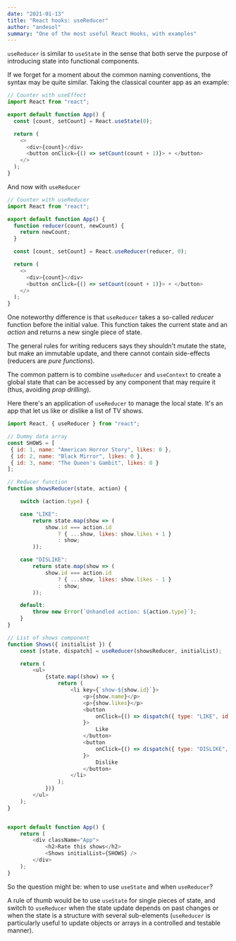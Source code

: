 ```yaml
---
date: "2021-01-13"
title: "React hooks: useReducer"
author: "andesol"
summary: "One of the most useful React Hooks, with examples"
---
```


`useReducer` is similar to `useState` in the sense that both serve the purpose of introducing state into functional components.

If we forget for a moment about the common naming conventions, the syntax may be quite similar. Taking the classical counter app as an example:

```js
// Counter with useEffect
import React from "react";

export default function App() {
  const [count, setCount] = React.useState(0);

  return (
    <>
      <div>{count}</div>
      <button onClick={() => setCount(count + 1)}> + </button>
    </>
  );
}
```

And now with `useReducer`

```js
// Counter with useReducer
import React from "react";

export default function App() {
  function reducer(count, newCount) {
    return newCount;
  }

  const [count, setCount] = React.useReducer(reducer, 0);

  return (
    <>
      <div>{count}</div>
      <button onClick={() => setCount(count + 1)}> + </button>
    </>
  );
}
```

One noteworthy difference is that `useReducer` takes a so-called _reducer_ function before the initial value. This function takes the current state and an _action_ and returns a new single piece of state.

The general rules for writing reducers says they shouldn't mutate the state, but make an immutable update, and there cannot contain side-effects (reducers are _pure functions_).

The common pattern is to combine `useReducer` and `useContext` to create a global state that can be accessed by any component that may require it (thus, avoiding _prop drilling_).

Here there's an application of `useReducer` to manage the local state. It's an app that let us like or dislike a list of TV shows.

```js
import React, { useReducer } from "react";

// Dummy data array
const SHOWS = [
 { id: 1, name: "American Horror Story", likes: 0 },
 { id: 2, name: "Black Mirror", likes: 0 },
 { id: 3, name: "The Queen's Gambit", likes: 0 }
];

// Reducer function
function showsReducer(state, action) {

    switch (action.type) {

    case "LIKE":
        return state.map(show => (
            show.id === action.id
                ? { ...show, likes: show.likes + 1 }
                : show;
        ));

    case "DISLIKE":
        return state.map(show => (
            show.id === action.id
                ? { ...show, likes: show.likes - 1 }
                : show;
        ));

    default:
        throw new Error(`Unhandled action: ${action.type}`);
    }
}

// List of shows component
function Shows({ initialList }) {
    const [state, dispatch] = useReducer(showsReducer, initialList);

    return (
        <ul>
            {state.map((show) => {
                return (
                    <li key={`show-${show.id}`}>
                        <p>{show.name}</p>
                        <p>{show.likes}</p>
                        <button
                            onClick={() => dispatch({ type: "LIKE", id: show.id })
                        }>
                            Like
                        </button>
                        <button
                            onClick={() => dispatch({ type: "DISLIKE", id: show.id })
                        }>
                            Dislike
                        </button>
                    </li>
                );
            })}
        </ul>
    );
}


export default function App() {
    return (
        <div className="App">
            <h2>Rate this shows</h2>
            <Shows initialList={SHOWS} />
        </div>
    );
}
```

So the question might be: when to use `useState` and when `useReducer`?

A rule of thumb would be to use `useState` for single pieces of state, and switch to `useReducer` when the state update depends on past changes or when the state is a structure with several sub-elements (`useReducer` is particularly useful to update objects or arrays in a controlled and testable manner).
